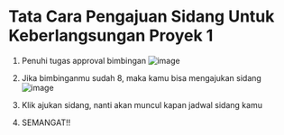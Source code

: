 # Tata Cara Pengajuan Sidang Untuk Keberlangsungan Proyek 1
1. Penuhi tugas approval bimbingan
   ![image](https://github.com/user-attachments/assets/ff5eb579-68ac-41b0-a64c-a3bc99c85218)

2. Jika bimbinganmu sudah 8, maka kamu bisa mengajukan sidang
   ![image](https://github.com/user-attachments/assets/59113422-24ce-426e-84a8-500c0be148bb)

3. Klik ajukan sidang, nanti akan muncul kapan jadwal sidang kamu
4. SEMANGAT!!
